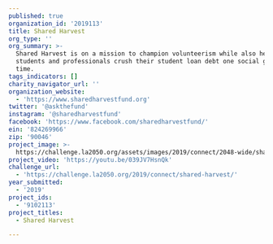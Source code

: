 ```yaml
---
published: true
organization_id: '2019113'
title: Shared Harvest
org_type: ''
org_summary: >-
  Shared Harvest is on a mission to champion volunteerism while also helping
  students and professionals crush their student loan debt one social good at a
  time.
tags_indicators: []
charity_navigator_url: ''
organization_website:
  - 'https://www.sharedharvestfund.org'
twitter: '@askthefund'
instagram: '@sharedharvestfund'
facebook: 'https://www.facebook.com/sharedharvestfund/'
ein: '824269966'
zip: '90046'
project_image: >-
  https://challenge.la2050.org/assets/images/2019/connect/2048-wide/shared-harvest.jpg
project_video: 'https://youtu.be/039JV7HsnQk'
challenge_url:
  - 'https://challenge.la2050.org/2019/connect/shared-harvest/'
year_submitted:
  - '2019'
project_ids:
  - '9102113'
project_titles:
  - Shared Harvest

---
```

